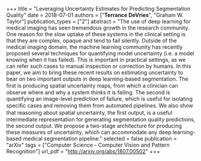+++
title = "Leveraging Uncertainty Estimates for Predicting Segmentation Quality"
date = 2018-07-01
authors = ["**Terrance DeVries**", "Graham W. Taylor"]
publication_types = ["2"]
abstract = "The use of deep learning for medical imaging has seen tremendous growth in the research community. One reason for the slow uptake of these systems in the clinical setting is that they are complex, opaque and tend to fail silently. Outside of the medical imaging domain, the machine learning community has recently proposed several techniques for quantifying model uncertainty (i.e. a model knowing when it has failed). This is important in practical settings, as we can refer such cases to manual inspection or correction by humans. In this paper, we aim to bring these recent results on estimating uncertainty to bear on two important outputs in deep learning-based segmentation. The ﬁrst is producing spatial uncertainty maps, from which a clinician can observe where and why a system thinks it is failing. The second is quantifying an image-level prediction of failure, which is useful for isolating speciﬁc cases and removing them from automated pipelines. We also show that reasoning about spatial uncertainty, the ﬁrst output, is a useful intermediate representation for generating segmentation quality predictions, the second output. We propose a two-stage architecture for producing these measures of uncertainty, which can accommodate any deep learning-based medical segmentation pipeline."
selected = false
publication = "arXiv"
tags = ["Computer Science - Computer Vision and Pattern Recognition"]
url_pdf = "http://arxiv.org/abs/1807.00502"
+++

